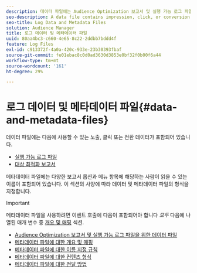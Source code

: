 ```yaml
---
description: 데이터 파일에는 Audience Optimization 보고서 및 실행 가능 로그 파일에 사용할 수 있는 노출, 클릭 또는 전환 데이터가 포함되어 있습니다. 메타데이터 파일에는 다양한 보고서 옵션과 메뉴 항목에 해당하는 사람이 읽을 수 있는 이름이 포함되어 있습니다. 이 섹션의 사양에 따라 데이터 및 메타데이터 파일의 형식을 지정합니다.
seo-description: A data file contains impression, click, or conversion data that you can use in the Audience Optimization reports and for Actionable Log Files. A metadata file contains human-readable names that correspond to various report options and menu items. Format your data and metadata files according to the specifications in this section.
seo-title: Log Data and Metadata Files
solution: Audience Manager
title: 로그 데이터 및 메타데이터 파일
uuid: 80aa4bc3-c660-4e65-8c22-2ddbb7bddd4f
feature: Log Files
exl-id: c913372f-4a0a-420c-933e-23b30393fbaf
source-git-commit: fe01ebac8c0d0ad3630d3853e0bf32f0b00f6a44
workflow-type: tm+mt
source-wordcount: '161'
ht-degree: 29%

---
```


# 로그 데이터 및 메타데이터 파일{#data-and-metadata-files}

데이터 파일에는 다음에 사용할 수 있는 노출, 클릭 또는 전환 데이터가 포함되어 있습니다.

* [실행 가능 로그 파일](/help/using/integration/media-data-integration/actionable-log-files.md)
* [대상 최적화 보고서](/help/using/reporting/audience-optimization-reports/audience-optimization-reports.md)

메타데이터 파일에는 다양한 보고서 옵션과 메뉴 항목에 해당하는 사람이 읽을 수 있는 이름이 포함되어 있습니다. 이 섹션의 사양에 따라 데이터 및 메타데이터 파일의 형식을 지정합니다.

>[!IMPORTANT]
>
>메타데이터 파일을 사용하려면 이벤트 호출에 다음이 포함되어야 합니다 *모두* 다음에 나열된 매개 변수 중 [개요 및 매핑](../../../reporting/audience-optimization-reports/metadata-files-intro/metadata-file-overview.md) 섹션.

* [Audience Optimization 보고서 및 실행 가능 로그 파일을 위한 데이터 파일](/help/using/reporting/audience-optimization-reports/metadata-files-intro/datafiles-intro.md)
* [메타데이터 파일에 대한 개요 및 매핑](/help/using/reporting/audience-optimization-reports/metadata-files-intro/metadata-file-overview.md)
* [메타데이터 파일에 대한 이름 지정 규칙](/help/using/reporting/audience-optimization-reports/metadata-files-intro/metadata-file-names.md)
* [메타데이터 파일에 대한 컨텐츠 형식](/help/using/reporting/audience-optimization-reports/metadata-files-intro/metadata-file-contents.md)
* [메타데이터 파일에 대한 전달 방법](/help/using/reporting/audience-optimization-reports/metadata-files-intro/metadata-delivery-methods.md)
